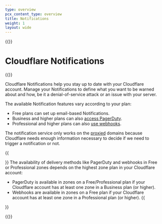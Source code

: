 ```yaml
---
type: overview
pcx_content_type: overview
title: Notifications
weight: 1
layout: wide
---
```


{{<content-column>}}

# Cloudflare Notifications

{{<plan type="all">}}

Cloudflare Notifications help you stay up to date with your Cloudflare account. Manage your Notifications to define what you want to be warned about and how, be it a denial-of-service attack or an issue with your server.

The available Notification features vary according to your plan:

* Free plans can set up email-based Notifications.
* Business and higher plans can also [access PagerDuty](/notifications/create-notifications/create-pagerduty/).
* Professional and higher plans can also [use webhooks](/notifications/create-notifications/configure-webhooks/).

The notification service only works on the [proxied](/dns/manage-dns-records/reference/proxied-dns-records/) domains because Cloudflare needs enough information necessary to decide if we need to trigger a notification or not.

{{<Aside type="note">}}
The availability of delivery methods like PagerDuty and webhooks in Free or Professional zones depends on the highest zone plan in your Cloudflare account:

* PagerDuty is available in zones on a Free/Professional plan if your Cloudflare account has at least one zone in a Business plan (or higher).
* Webhooks are available in zones on a Free plan if your Cloudflare account has at least one zone in a Professional plan (or higher).
{{</Aside>}}

{{</content-column>}}
